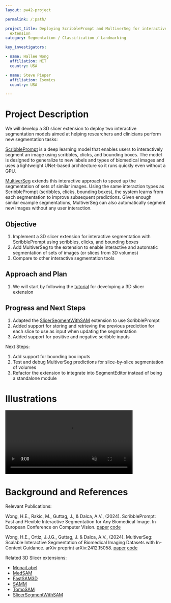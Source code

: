 ```yaml
---
layout: pw42-project

permalink: /:path/

project_title: Deploying ScribblePrompt and MultiverSeg for interactive segmentation as a 3D Slicer
  extension
category: Segmentation / Classification / Landmarking

key_investigators:

- name: Hallee Wong
  affiliation: MIT
  country: USA

- name: Steve Pieper
  affiliation: Isomics
  country: USA

---
```


# Project Description

<!-- Add a short paragraph describing the project. -->


We will develop a 3D slicer extension to deploy two interactive segmentation models aimed at helping researchers and clinicians perform new segmentation tasks:

[ScribblePrompt](https://scribbleprompt.csail.mit.edu/) is a deep learning model that enables users to interactively segment an image using scribbles, clicks, and bounding boxes. The model is designed to generalize to new labels and types of biomedical images and uses a lightweight UNet-based architecture so it runs quickly even without a GPU.

[MultiverSeg](https://multiverseg.csail.mit.edu/) extends this interactive approach to speed up the segmentation of sets of similar images. Using the same interaction types as ScribblePrompt (scribbles, clicks, bounding boxes), the system learns from each segmentation to improve subsequent predictions. Given enough similar example segmentations, MultiverSeg can also automatically segment new images without any user interaction.



## Objective

<!-- Describe here WHAT you would like to achieve (what you will have as end result). -->


1. Implement a 3D slicer extension for interactive segmentation with ScribblePrompt using scribbles, clicks, and bounding boxes
2. Add MultiverSeg to the extension to enable interactive and automatic segmentation of sets of images (or slices from 3D volumes)
3. Compare to other interactive segmentation tools




## Approach and Plan

<!-- Describe here HOW you would like to achieve the objectives stated above. -->


1. We will start by following the [tutorial](https://training.slicer.org/) for developing a 3D slicer extension


## Progress and Next Steps

<!-- Update this section as you make progress, describing of what you have ACTUALLY DONE.
     If there are specific steps that you could not complete then you can describe them here, too. -->


1. Adapted the [SlicerSegmentWithSAM](https://github.com/mazurowski-lab/SlicerSegmentWithSAM) extension to use ScribblePrompt
2. Added support for storing and retrieving the previous prediction for each slice to use as input when updating the segmentation
3. Added support for positive and negative scribble inputs

Next Steps:
1. Add support for bounding box inputs 
2. Test and debug MultiverSeg predictions for slice-by-slice segmentation of volumes
3. Refactor the extension to integrate into SegmentEditor instead of being a standalone module

# Illustrations

<!-- Add pictures and links to videos that demonstrate what has been accomplished. -->

<video
   controls muted
   src="https://github.com/user-attachments/assets/3fdab347-2bd9-4640-8be7-9284d9f8925c"
   style="max-height:640px; min-height: 200px">
</video>

# Background and References

<!-- If you developed any software, include link to the source code repository.
     If possible, also add links to sample data, and to any relevant publications. -->

Relevant Publications:

Wong, H.E., Rakic, M., Guttag, J., & Dalca, A.V., (2024). ScribblePrompt: Fast and Flexible Interactive Segmentation for Any Biomedical Image. In European Conference on Computer Vision.
[paper](https://arxiv.org/abs/2312.07381) [code](https://github.com/halleewong/ScribblePrompt)

Wong, H.E., Ortiz, J.J.G., Guttag, J. & Dalca, A.V., (2024). MultiverSeg: Scalable Interactive Segmentation of Biomedical Imaging Datasets with In-Context Guidance. arXiv preprint arXiv:2412.15058.
[paper](https://arxiv.org/abs/2412.15058) [code](https://github.com/halleewong/MultiverSeg)

Related 3D Slicer extensions:
- [MonaiLabel](https://github.com/Project-MONAI/MONAILabel)
- [MedSAM](https://github.com/bowang-lab/MedSAMSlicer)
- [FastSAM3D](https://github.com/arcadelab/FastSAM3D_slicer)
- [SAMM](https://github.com/bingogome/samm)
- [TomoSAM](https://github.com/fedesemeraro/SlicerTomoSAM)
- [SlicerSegmentWithSAM](https://github.com/mazurowski-lab/SlicerSegmentWithSAM)
